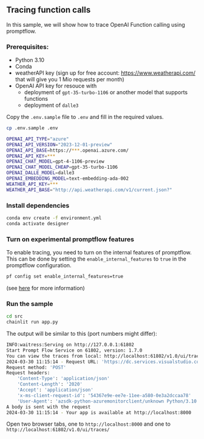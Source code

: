 ## Tracing function calls

In this sample, we will show how to trace OpenAI Function calling using promptflow.

### Prerequisites:

- Python 3.10
- Conda
- weatherAPI key (sign up for free account: https://www.weatherapi.com/ that will give you 1 Mio requests per month)
- OpenAI API key for resouce with 
    - deployment of `gpt-35-turbo-1106` or another model that supports functions
    - deployment of `dalle3`

Copy the `.env.sample` file to `.env` and fill in the required values.

```bash
cp .env.sample .env
```

```bash
OPENAI_API_TYPE="azure"
OPENAI_API_VERSION="2023-12-01-preview"
OPENAI_API_BASE=https://***.openai.azure.com/
OPENAI_API_KEY=***
OPENAI_CHAT_MODEL=gpt-4-1106-preview
OPENAI_CHAT_MODEL_CHEAP=gpt-35-turbo-1106
OPENAI_DALLE_MODEL=dalle3
OPENAI_EMBEDDING_MODEL=text-embedding-ada-002
WEATHER_API_KEY=***
WEATHER_API_BASE="http://api.weatherapi.com/v1/current.json?"
```

### Install dependencies

```bash
conda env create -f environment.yml
conda activate designer
```

### Turn on experimental promptflow features

To enable tracing, you need to turn on the internal features of promptflow. This can be done by setting the `enable_internal_features` to `true` in the promptflow configuration.

```bash
pf config set enable_internal_features=true
```
(see [here](https://github.com/microsoft/promptflow/blob/clwan/eager-mode-sample/examples/tutorials/trace/README.md) for more information)


### Run the sample

```bash
cd src
chainlit run app.py
```

The output will be similar to this (port numbers might differ):

```bash
INFO:waitress:Serving on http://127.0.0.1:61802
Start Prompt Flow Service on 61802, version: 1.7.0
You can view the traces from local: http://localhost:61802/v1.0/ui/traces/
2024-03-30 11:15:14 - Request URL: 'https://dc.services.visualstudio.com/v2.1/track'
Request method: 'POST'
Request headers:
    'Content-Type': 'application/json'
    'Content-Length': '2020'
    'Accept': 'application/json'
    'x-ms-client-request-id': '54367e9e-ee7e-11ee-a580-0e3a2dccaa78'
    'User-Agent': 'azsdk-python-azuremonitorclient/unknown Python/3.10.4 (macOS-10.16-x86_64-i386-64bit)'
A body is sent with the request
2024-03-30 11:15:14 - Your app is available at http://localhost:8000
```

Open two browser tabs, one to `http://localhost:8000` and one to `http://localhost:61802/v1.0/ui/traces/`
